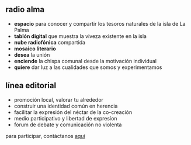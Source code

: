 ## radio alma
- **espacio** para conocer y compartir los tesoros naturales de la isla de La Palma
- **tablón digital** que muestra la viveza existente en la isla
- **nube radiofónica** compartida
- **mosaico literario**
- **desea** la unión
- **enciende** la chispa comunal desde la motivación individual
- **quiere** dar luz a las cualidades que somos y experimentamos

## línea editorial
- promoción local, valorar tu alrededor
- construir una identidad común en herencia
- facilitar la expresión del néctar de la co-creación
- medio participativo y libertad de expresíon
- forum de debate y comunicación no violenta

para participar, contáctanos [aquí](mailto:alma.palma.radio@gmail.com)